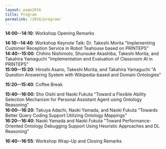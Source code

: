 ```yaml
---
layout: page2016
title: Program
permalink: /2016/program/
---
```


**14:00--14:10**: Workshop Opening Remarks

**14:10--14:40**: Workshop Keynote Talk: Dr. Takeshi Morita "Implementing Customer Reception Service in Robot Teahouse based on PRINTEPS"  
**14:40--15:00**: Chihiro Nishimoto, Shunsuke Akashiba, Takeshi Morita, and Takahira Yamaguchi "Implementation and Evaluation of Classroom AI in PRINTEPS"  
**15:00--15:20**: Hiroshi Asano, Takeshi Morita, and Takahira Yamaguchi "A Question Answering System with Wikipedia-based and Domain Ontologies"  

**15:20--15:40**: Coffee Break  

**15:40--16:00**: Sho Oishi and Naoki Fukuta "Toward a Flexible Ability Selection Mechanism for Personal Assistant Agent using Ontology Reasoning"   
**16:00--16:20**: Takuya Adachi, Naoki Yamada, and Naoki Fukuta "Towards Better Query Coding Support Utilizing Ontology Mappings"   
**16:20--16:40**: Naoki Yamada and Naoki Fukuta "Toward Performance-Oriented Ontology Debugging Support Using Heuristic Approaches and DL Reasoning"  

**16:40--16:55**: Workshop Wrap-Up and Closing Remarks   
